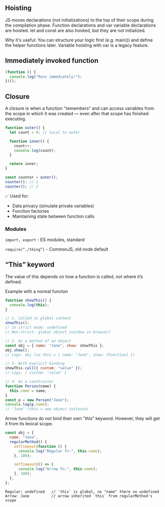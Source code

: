 ## Hoisting

JS moves declarations (not initializations) to the top of their scope during the compilation phase. Function declarations and var variable declarations are hoisted. let and const are also hoisted, but they are not initialized.

Why it's useful: You can structure your logic first (e.g. main()) and define the helper functions later. Variable hoisting with var is a legacy feature.

## Immediately invoked function

```js
(function () {
  console.log("Runs immediately!");
})();
```

## Closure

A closure is when a function “remembers” and can access variables from the scope in which it was created — even after that scope has finished executing.

```js
function outer() {
  let count = 0; // local to outer

  function inner() {
    count++;
    console.log(count);
  }

  return inner;
}

const counter = outer();
counter(); // 1
counter(); // 2
```

✅ Used for:

- Data privacy (simulate private variables)
- Function factories
- Maintaining state between function calls

### Modules

`import, export` - ES modules, standard

`require(“./thing”)` - CommonJS, old node default

## “This” keyword

The value of this depends on how a function is called, not where it’s defined.

Example with a normal functon

```js
function showThis() {
  console.log(this);
}
```

```js
// 1. Called in global context
showThis();
// In strict mode: undefined
// Non-strict: global object (window in browser)
```

```js
// 2. As a method of an object
const obj = { name: "Jane", show: showThis };
obj.show();
// Logs: obj (so this = { name: "Jane", show: [Function] })
```

```js
// 3. With explicit binding
showThis.call({ custom: "value" });
// Logs: { custom: "value" }
```

```js
// 4. As a constructor
function Person(name) {
  this.name = name;
}
const p = new Person("Jane");
console.log(p.name);
// "Jane" (this = new object instance)
```

Arrow functions do not bind their own "this" keyword. However, they will get it from its lexical scope.

```js
const obj = {
  name: "Jane",
  regularMethod() {
    setTimeout(function () {
      console.log("Regular fn:", this.name);
    }, 100);

    setTimeout(() => {
      console.log("Arrow fn:", this.name);
    }, 100);
  },
};
```

```
Regular: undefined   // `this` is global, no "name" there so undefined
Arrow: Jane          // arrow inherited `this` from regularMethod's scope
```

